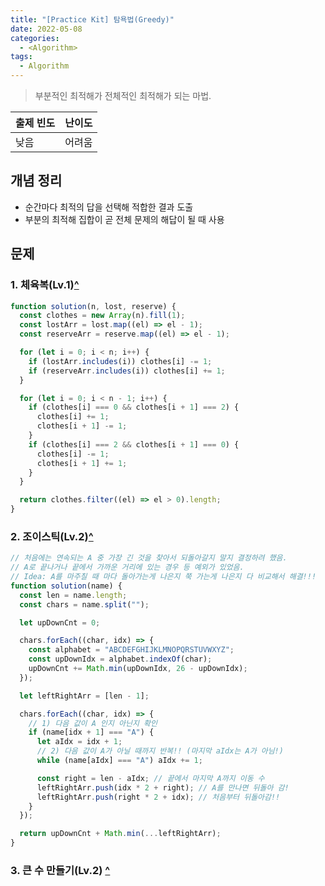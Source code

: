 ```yaml
---
title: "[Practice Kit] 탐욕법(Greedy)"
date: 2022-05-08
categories:
  - <Algorithm>
tags:
  - Algorithm
---
```


> 부분적인 최적해가 전체적인 최적해가 되는 마법.

| 출제 빈도 | 난이도 |
| --------- | ------ |
| 낮음      | 어려움 |

## 개념 정리

- 순간마다 최적의 답을 선택해 적합한 결과 도출
- 부분의 최적해 집합이 곧 전체 문제의 해답이 될 때 사용

## 문제

### 1. 체육복(Lv.1)[^](https://programmers.co.kr/learn/courses/30/lessons/42862)

```js
function solution(n, lost, reserve) {
  const clothes = new Array(n).fill(1);
  const lostArr = lost.map((el) => el - 1);
  const reserveArr = reserve.map((el) => el - 1);

  for (let i = 0; i < n; i++) {
    if (lostArr.includes(i)) clothes[i] -= 1;
    if (reserveArr.includes(i)) clothes[i] += 1;
  }

  for (let i = 0; i < n - 1; i++) {
    if (clothes[i] === 0 && clothes[i + 1] === 2) {
      clothes[i] += 1;
      clothes[i + 1] -= 1;
    }
    if (clothes[i] === 2 && clothes[i + 1] === 0) {
      clothes[i] -= 1;
      clothes[i + 1] += 1;
    }
  }

  return clothes.filter((el) => el > 0).length;
}
```

### 2. 조이스틱(Lv.2)[^](https://programmers.co.kr/learn/courses/30/lessons/42860)

```js
// 처음에는 연속되는 A 중 가장 긴 것을 찾아서 되돌아갈지 말지 결정하려 했음.
// A로 끝나거나 끝에서 가까운 거리에 있는 경우 등 예외가 있었음.
// Idea: A를 마주칠 때 마다 돌아가는게 나은지 쭉 가는게 나은지 다 비교해서 해결!!!
function solution(name) {
  const len = name.length;
  const chars = name.split("");

  let upDownCnt = 0;

  chars.forEach((char, idx) => {
    const alphabet = "ABCDEFGHIJKLMNOPQRSTUVWXYZ";
    const upDownIdx = alphabet.indexOf(char);
    upDownCnt += Math.min(upDownIdx, 26 - upDownIdx);
  });

  let leftRightArr = [len - 1];

  chars.forEach((char, idx) => {
    // 1) 다음 값이 A 인지 아닌지 확인
    if (name[idx + 1] === "A") {
      let aIdx = idx + 1;
      // 2) 다음 값이 A가 아닐 때까지 반복!! (마지막 aIdx는 A가 아님!)
      while (name[aIdx] === "A") aIdx += 1;

      const right = len - aIdx; // 끝에서 마지막 A까지 이동 수
      leftRightArr.push(idx * 2 + right); // A를 만나면 뒤돌아 감!
      leftRightArr.push(right * 2 + idx); // 처음부터 뒤돌아감!!
    }
  });

  return upDownCnt + Math.min(...leftRightArr);
}
```

### 3. 큰 수 만들기(Lv.2) [^](https://programmers.co.kr/learn/courses/30/lessons/42883?language=javascript)
